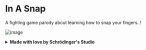 # In A Snap
A fighting game parody about learning how to snap your fingers..!

![image](https://github.com/user-attachments/assets/081ffd0c-57f4-49a0-a925-99ef056875ca)


<details>
<summary><b>Made with love by Schrödinger's Studio</b></summary>
<br>

- [Irene-Leung](https://github.com/Irene-Leung)
- [PatheticMustan](https://github.com/PatheticMustan)
- [RedWool](https://github.com/Red-Wool)
- [Sama](https://github.com/S2SK)
- [chad](https://github.com/MindGoblin46290)
- [syd](https://github.com/seze23)

</details>
